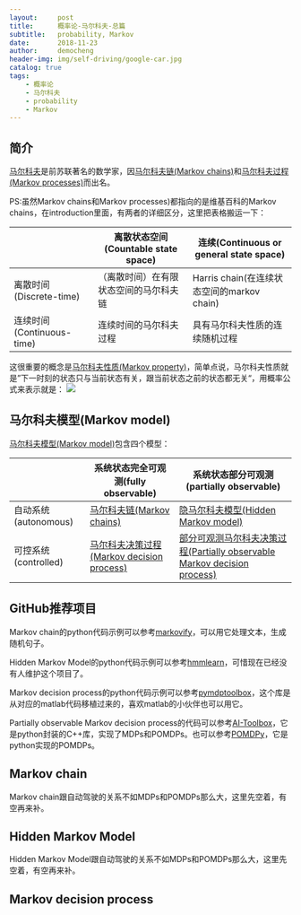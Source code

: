 ```yaml
---
layout:     post
title:      概率论-马尔科夫-总篇
subtitle:   probability, Markov
date:       2018-11-23
author:     democheng
header-img: img/self-driving/google-car.jpg
catalog: true
tags:
    - 概率论
    - 马尔科夫
    - probability
    - Markov
---
```


## 简介

[马尔科夫](https://en.wikipedia.org/wiki/Andrey_Markov)是前苏联著名的数学家，因[马尔科夫链(Markov chains)](https://en.wikipedia.org/wiki/Markov_chain)和[马尔科夫过程(Markov processes)](https://en.wikipedia.org/wiki/Markov_chain)而出名。

PS:虽然Markov chains和Markov processes)都指向的是维基百科的Markov chains，在introduction里面，有两者的详细区分，这里把表格搬运一下：

|  | 离散状态空间(Countable state space) | 连续(Continuous or general state space) |
| ------ | ------ | ------ |
| 离散时间(Discrete-time) | （离散时间）在有限状态空间的马尔科夫链 | Harris chain(在连续状态空间的markov chain) |
| 连续时间(Continuous-time) | 连续时间的马尔科夫过程 | 具有马尔科夫性质的连续随机过程 |

这很重要的概念是[马尔科夫性质(Markov property)](https://en.wikipedia.org/wiki/Markov_property)，简单点说，马尔科夫性质就是”下一时刻的状态只与当前状态有关，跟当前状态之前的状态都无关“，用概率公式来表示就是：
<img src="http://latex.codecogs.com/svg.latex? P(x_{k} | x_{1:k-1}) = P(x_{k} | x_{k-1}) "/> 

## 马尔科夫模型(Markov model)

[马尔科夫模型(Markov model)](https://en.wikipedia.org/wiki/Markov_model)包含四个模型：

|  | 系统状态完全可观测(fully observable) | 系统状态部分可观测(partially observable) |
| ------ | ------ | ------ |
| 自动系统(autonomous) | [马尔科夫链(Markov chains)](https://en.wikipedia.org/wiki/Markov_chain) | [隐马尔科夫模型(Hidden Markov model)](https://en.wikipedia.org/wiki/Hidden_Markov_model) |
| 可控系统(controlled) | [马尔科夫决策过程(Markov decision process)](https://en.wikipedia.org/wiki/Markov_decision_process) | [部分可观测马尔科夫决策过程(Partially observable Markov decision process)](https://en.wikipedia.org/wiki/Partially_observable_Markov_decision_process) |

## GitHub推荐项目

Markov chain的python代码示例可以参考[markovify](https://github.com/jsvine/markovify)，可以用它处理文本，生成随机句子。

Hidden Markov Model的python代码示例可以参考[hmmlearn](https://github.com/hmmlearn/hmmlearn)，可惜现在已经没有人维护这个项目了。

Markov decision process的python代码示例可以参考[pymdptoolbox](https://github.com/sawcordwell/pymdptoolbox)，这个库是从对应的matlab代码移植过来的，喜欢matlab的小伙伴也可以用它。

Partially observable Markov decision process的代码可以参考[AI-Toolbox](https://github.com/Svalorzen/AI-Toolbox)，它是python封装的C++库，实现了MDPs和POMDPs。也可以参考[POMDPy](https://github.com/pemami4911/POMDPy)，它是python实现的POMDPs。

## Markov chain

Markov chain跟自动驾驶的关系不如MDPs和POMDPs那么大，这里先空着，有空再来补。

## Hidden Markov Model

Hidden Markov Model跟自动驾驶的关系不如MDPs和POMDPs那么大，这里先空着，有空再来补。

## Markov decision process


